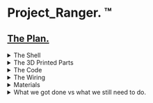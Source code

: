 

# Project_Ranger. :tm:

## [The Plan.](https://docs.google.com/presentation/d/1V07V4oMX6rR0zrcOJrXR6CwsMRg8p46A6sB8ayAkjh0/edit?usp=sharing)
</button>


<details closed>
<summary> The Shell </summary>
<br>

   ### In order to make the shell we need we had to take "The best of both worlds"
   
  <img width="600" src="https://github.com/JordanHiggins777/Project_Ranger/blob/main/both%20worlds.PNG"> 
   
 ### So chop shop both and you may see where this is going 
   
  <img width="300" src="https://github.com/JordanHiggins777/Project_Ranger/blob/main/Chop.PNG"> 
      
      
### Now we have to epoxy
      

  <img width="300" src="https://github.com/JordanHiggins777/Project_Ranger/blob/main/Epoxy.PNG"> 
            
### But this looks sloppy and unatural so its time to put some spot putty on

  <img width="300" src="https://github.com/JordanHiggins777/Project_Ranger/blob/main/Spot%20putty.PNG"> 
                        
### Time to sand off the imperfections
                        

  <img width="300" src="https://github.com/JordanHiggins777/Project_Ranger/blob/main/Sand.PNG"> 
                        
                        
            
### And now for a layer of primer
   
   <img width="300" src="https://github.com/JordanHiggins777/Project_Ranger/blob/main/Primer.PNG"> 
    
### After this cuts have to be made to fit things like a battery, oled, pi, rev trigger(ect)
   
   <img width="300" src="https://github.com/JordanHiggins777/Project_Ranger/blob/main/cutsandstuff.PNG"> 
   
   
   

   Overall the shell has been a project in it self. Getting all the required epoxies and getting access to things like a bandsaw and dremel were tasks in of themselfs. Its been going well and this may be the part of the project that gets finished this year.
      
      
      
      
      
      
      
      
      
      
      
      
      
      
      
      
      
      
      
      
  
</details>

<details closed>
<summary> The 3D Printed Parts </summary>
<br>

   
<img width="900" src="https://github.com/JordanHiggins777/Project_Ranger/blob/main/3dparts.png"> 
   
   
</details>

<details closed>
<summary> The Code </summary>
<br>
   
   It seems what code this project did have has vanished into a sea of raspberry pi's never to be seen again so instead we have
[Corins Explanation and Breakdown :tm:](https://docs.google.com/presentation/d/1kC6Iq2mJe4OgHZj7pHiL5dz0srJc9bVK3q16_SVc-_I/edit?usp=sharing)
</details>

<details closed>
<summary> The Wiring </summary>
<br>
Nico: "My job for our project was the wiring and I had to wire up the pi camera, OLED screen, and laser. The main challenge I ran into was time management, I had limited time in the sigma lab,  and limited resources at my house. Despite these challenges I was able to wire up the necessary components. My original wiring is at the school, that is why I do not have the laser in my wiring picture. We were going to use lidar to detect the laser point and make it our target. This whole wiring was supposed to fit inside of the blaster and the OLED screen was meant to display the corrections needed for the dart to hit the target."
   
<img width="400" src="https://github.com/JordanHiggins777/Project_Ranger/blob/main/wires.PNG"> 
   (One of my wires broke so I didn’t have enough to wire the SCL port)
   
   
</details>


<details closed>
<summary> Materials </summary>
<br>
   
   <img width="900" src="https://github.com/JordanHiggins777/Project_Ranger/blob/main/materials.PNG"> 
   
   
# Shopping List
   
Item  | Link
------------- | ------------- 
Nerf Stryfe| https://www.amazon.com/Nerf-N-Strike-Elite-Strife-Blaster/dp/B01GPOL4UO
Nerf Longstrike | https://www.amazon.com/Longstrike-Nerf-Extension-Six-Dart-Exclusive/dp/B07B3KS1B8
Epoxy Putty | https://www.oatey.com/products/oatey-fixit-stick-epoxy-putty-1829259701
Spot Putty |https://www.amazon.com/Bondo-907-Glazing-Spot-Putty/dp/B0002JM8PY
Dremel | https://www.amazon.com/WEN-2307-Variable-100-Piece-Accessories/dp/B00A8DXKXS/ref=asc_df_B00A8DXKXS/?tag=hyprod-20&linkCode=df0&hvadid=309807921328&hvpos=&hvnetw=g&hvrand=12701329074841230561&hvpone=&hvptwo=&hvqmt=&hvdev=c&hvdvcmdl=&hvlocint=&hvlocphy=9008532&hvtargid=pla-434720367799&psc=1
Primer | https://www.homedepot.com/p/Rust-Oleum-Automotive-12-oz-Self-Etching-Gray-Primer-Spray-249322/202097278
Large File | https://www.amazon.com/KALIM-Medium-Without-Suitable-Sharpening/dp/B08C9V8VK3/ref=asc_df_B08C9V8VK3/?tag=hyprod-20&linkCode=df0&hvadid=459730407112&hvpos=&hvnetw=g&hvrand=12952462876528770670&hvpone=&hvptwo=&hvqmt=&hvdev=c&hvdvcmdl=&hvlocint=&hvlocphy=9008532&hvtargid=pla-942898385722&psc=1
Small Files | https://www.walmart.com/ip/Hyper-Tough-6-Piece-Needle-File-Tool-Set-TR17075C/49944457?wl13=1811&selectedSellerId=0
Sand Paper | https://www.walmart.com/ip/Gator-Multi-Surface-Clamp-On-1-4-Sandpaper-Sheets-100-Grit-15-Pack-5121-04/46488866?wl13=1688&selectedSellerId=0
Raspberry Pi Zero | https://www.adafruit.com/product/2885?gclid=Cj0KCQjw8IaGBhCHARIsAGIRRYpwdSTZ_i2Ee7UcsPfXZkOq7sSyJlg9vylwor0_1E1cd-yNOW7tzrUaAoAAEALw_wcB
Pi Camera | https://www.amazon.com/Raspberry-Pi-Camera-Module-Megapixel/dp/B01ER2SKFS
Oled Screen | https://www.ebay.com/itm/303334623039?chn=ps&mkevt=1&mkcid=28
LIDAR Sensor | https://www.sparkfun.com/products/14032
Lipo Battery | https://outofdarts.com/collections/batteries-chargers/products/graphene-950mah-xt60
   
   
</details>




<details closed>
<summary> What we got done vs what we still need to do. </summary>
<br>

Tasks  | Compleation:  :heavy_check_mark: = Done  :x: = Not done  :heavy_minus_sign: = In Progress
 ------------- | ------------- 
 Shell Integration | :heavy_check_mark: 
 Shell Cuts | :heavy_check_mark: 
 Shell Filing | :heavy_minus_sign: 
 Shell Clean Up | :heavy_minus_sign:
 Painting the Shell | :x:
 3D Printed Rev Trigger | :x: 
 3D Printed Mag Release | :heavy_check_mark: 
 3D Printed Battery Pack | :heavy_check_mark: 
 3D Printed Oled Cage | :heavy_minus_sign:
 3D Printed Pusher Lever | :x:
 3D Printed Lidar and Camera Box | :heavy_minus_sign:
 Wiring the Oled | :heavy_check_mark:  
 Wiring the Camera and Laser| :heavy_check_mark:  
 Wiring the LIDAR Sensor | :x:  
 Wiring the Motors | :heavy_check_mark: 
 Wiring the Rev Switch | :heavy_check_mark:  
 Wiring the Battery/XT-60 | :heavy_check_mark: 
 Coding the OLED  | :heavy_check_mark: 
 Coding the Camera | :heavy_check_mark: 
 Coding the LIDAR | :heavy_minus_sign: 
   
</details>

